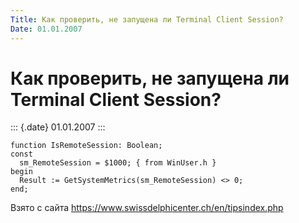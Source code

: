 ```yaml
---
Title: Как проверить, не запущена ли Terminal Client Session?
Date: 01.01.2007
---
```


Как проверить, не запущена ли Terminal Client Session?
======================================================

::: {.date}
01.01.2007
:::

    function IsRemoteSession: Boolean;
    const
      sm_RemoteSession = $1000; { from WinUser.h }
    begin
      Result := GetSystemMetrics(sm_RemoteSession) <> 0;
    end;

Взято с сайта <https://www.swissdelphicenter.ch/en/tipsindex.php>
